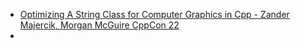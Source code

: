 * [Optimizing A String Class for Computer Graphics in Cpp - Zander Majercik, Morgan McGuire CppCon 22](https://www.youtube.com/watch?v=fglXeSWGVDc)
* 
